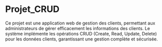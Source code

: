 # Projet_CRUD
Ce projet est une application web de gestion des clients, permettant aux administrateurs de gérer efficacement les informations des clients. Le système implémente les opérations CRUD (Create, Read, Update, Delete) pour les données clients, garantissant une gestion complète et sécurisée.
